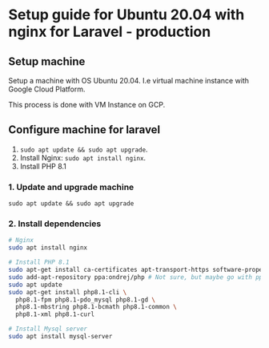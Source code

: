 # Setup guide for Ubuntu 20.04 with nginx for Laravel - production

## Setup machine
Setup a machine with OS Ubuntu 20.04. I.e virtual machine instance with Google Cloud Platform.

This process is done with VM Instance on GCP.

## Configure machine for laravel

1. `sudo apt update && sudo apt upgrade`.
2. Install Nginx: `sudo apt install nginx`.
3. Install PHP 8.1

### 1. Update and upgrade machine
`sudo apt update && sudo apt upgrade`

### 2. Install dependencies
```bash
# Nginx
sudo apt install nginx

# Install PHP 8.1
sudo apt-get install ca-certificates apt-transport-https software-properties-common
sudo add-apt-repository ppa:ondrej/php # Not sure, but maybe go with ppa:ondrej/nginx
sudo apt update
sudo apt-get install php8.1-cli \
  php8.1-fpm php8.1-pdo_mysql php8.1-gd \
  php8.1-mbstring php8.1-bcmath php8.1-common \
  php8.1-xml php8.1-curl

# Install Mysql server
sudo apt install mysql-server
```
